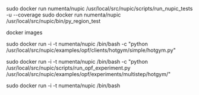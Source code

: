 sudo docker run numenta/nupic /usr/local/src/nupic/scripts/run_nupic_tests -u --coverage
sudo docker run numenta/nupic /usr/local/src/nupic/bin/py_region_test

docker images

sudo docker run -i -t numenta/nupic /bin/bash -c "python /usr/local/src/nupic/examples/opf/clients/hotgym/simple/hotgym.py"

sudo docker run -i -t numenta/nupic /bin/bash -c "python /usr/local/src/nupic/scripts/run_opf_experiment.py /usr/local/src/nupic/examples/opf/experiments/multistep/hotgym/"

sudo docker run -i -t numenta/nupic /bin/bash
